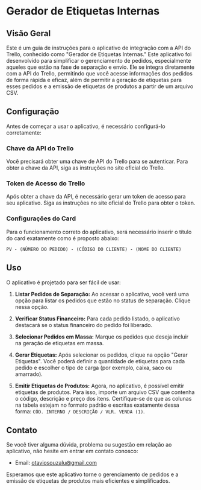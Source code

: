 # Gerador de Etiquetas Internas

## Visão Geral
Este é um guia de instruções para o aplicativo de integração com a API do Trello, conhecido como "Gerador de Etiquetas Internas." Este aplicativo foi desenvolvido para simplificar o gerenciamento de pedidos, especialmente aqueles que estão na fase de separação e envio. Ele se integra diretamente com a API do Trello, permitindo que você acesse informações dos pedidos de forma rápida e eficaz, além de permitir a geração de etiquetas para esses pedidos e a emissão de etiquetas de produtos a partir de um arquivo CSV.

## Configuração
Antes de começar a usar o aplicativo, é necessário configurá-lo corretamente:

### Chave da API do Trello
Você precisará obter uma chave de API do Trello para se autenticar. Para obter a chave da API, siga as instruções no site oficial do Trello.

### Token de Acesso do Trello
Após obter a chave da API, é necessário gerar um token de acesso para seu aplicativo. Siga as instruções no site oficial do Trello para obter o token.

### Configurações do Card
Para o funcionamento correto do aplicativo, será necessário inserir o título do card exatamente como é proposto abaixo:

`PV - (NÚMERO DO PEDIDO) - (CÓDIGO DO CLIENTE) - (NOME DO CLIENTE)`

## Uso
O aplicativo é projetado para ser fácil de usar:

1. **Listar Pedidos de Separação:** Ao acessar o aplicativo, você verá uma opção para listar os pedidos que estão no status de separação. Clique nessa opção.

2. **Verificar Status Financeiro:** Para cada pedido listado, o aplicativo destacará se o status financeiro do pedido foi liberado.

3. **Selecionar Pedidos em Massa:** Marque os pedidos que deseja incluir na geração de etiquetas em massa.

4. **Gerar Etiquetas:** Após selecionar os pedidos, clique na opção "Gerar Etiquetas". Você poderá definir a quantidade de etiquetas para cada pedido e escolher o tipo de carga (por exemplo, caixa, saco ou amarrado).

5. **Emitir Etiquetas de Produtos:** Agora, no aplicativo, é possível emitir etiquetas de produtos. Para isso, importe um arquivo CSV que contenha o código, descrição e preço dos itens. Certifique-se de que as colunas na tabela estejam no formato padrão e escritas exatamente dessa forma: `CÓD. INTERNO / DESCRIÇÃO / VLR. VENDA (1)`.

## Contato
Se você tiver alguma dúvida, problema ou sugestão em relação ao aplicativo, não hesite em entrar em contato conosco:

- Email: otaviosouzalu@gmail.com

Esperamos que este aplicativo torne o gerenciamento de pedidos e a emissão de etiquetas de produtos mais eficientes e simplificados.
